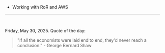 - Working with RoR and AWS

---

<br>

<!-- quote_marker -->
Friday, May 30, 2025. Quote of the day:

> "If all the economists were laid end to end, they'd never reach a conclusion." - George Bernard Shaw
